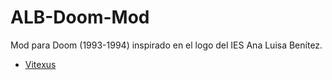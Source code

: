 # ALB-Doom-Mod
Mod para Doom (1993-1994) inspirado en el logo del IES Ana Luisa Benítez.

- [Vitexus](https://github.com/Vitexus1)
